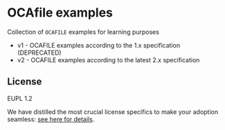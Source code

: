 # OCAfile examples

Collection of `OCAFILE` examples for learning purposes

- v1 - OCAFILE examples according to the 1.x specification (DEPRECATED)
- v2 - OCAFILE examples according to the latest 2.x specification

## License

EUPL 1.2 

We have distilled the most crucial license specifics to make your adoption seamless: [see here for details](https://github.com/THCLab/licensing).
